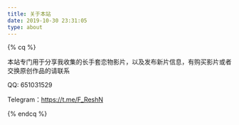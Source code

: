 ```yaml
---
title: 关于本站
date: 2019-10-30 23:31:05
type: about
---
```

{% cq %}

本站专门用于分享我收集的长手套恋物影片，以及发布新片信息，有购买影片或者交换原创作品的请联系

QQ: 651031529

Telegram：https://t.me/F_ReshN

{% endcq %}

